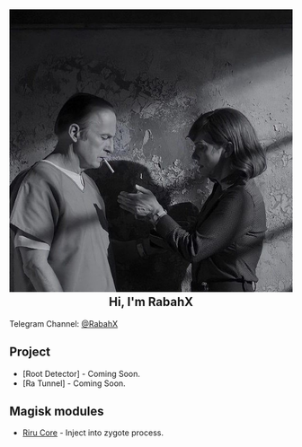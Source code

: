 <h2 align="center"><b><img src="https://github.com/RabahX/rabahx.github.io/blob/main/RabahX.jpg"/> Hi, I'm RabahX</b></h2>

Telegram Channel: [@RabahX](http://t.me/RabahX_Official)

## Project

- [Root Detector] - Coming Soon.
- [Ra Tunnel] - Coming Soon.

## Magisk modules

- [Riru Core](https://github.com/RabahX/Riru-Core/releases/) - Inject into zygote process.
